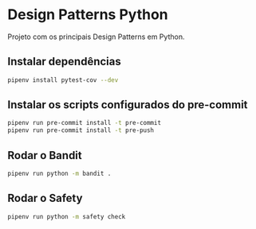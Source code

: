 # Design Patterns Python

Projeto com os principais Design Patterns em Python.

## Instalar dependências

```bash
pipenv install pytest-cov --dev
```

## Instalar os scripts configurados do pre-commit

```bash
pipenv run pre-commit install -t pre-commit
pipenv run pre-commit install -t pre-push
```

## Rodar o Bandit

```bash
pipenv run python -m bandit .
```

## Rodar o Safety

```bash
pipenv run python -m safety check
```